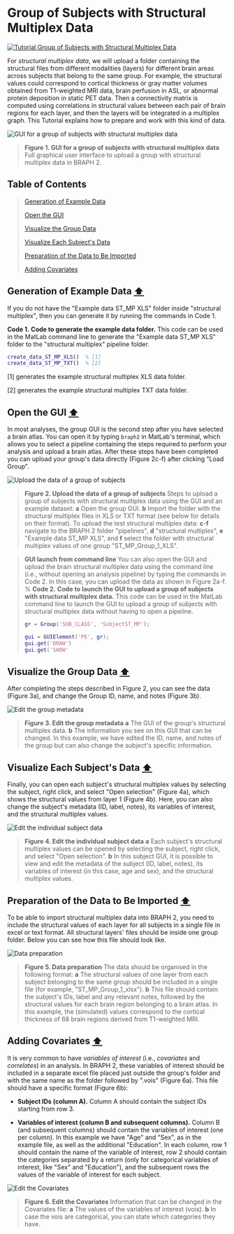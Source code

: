 # Group of Subjects with Structural Multiplex Data

[![Tutorial Group of Subjects with Structural Multiplex Data](https://img.shields.io/badge/PDF-Download-red?style=flat-square&logo=adobe-acrobat-reader)](tut_gr_st_mp.pdf)

For *structural multiplex data*, we will upload a folder containing the structural files from different modalities (layers) for different brain areas across subjects that belong to the same group. For example, the structural values could correspond to cortical thickness or gray matter volumes obtained from T1-weighted MRI data, brain perfusion in ASL, or abnormal protein deposition in static PET data. Then a connectivity matrix is computed using correlations in structural values between each pair of brain regions for each layer, and then the layers will be integrated in a multiplex graph. This Tutorial explains how to prepare and work with this kind of data.


<img src="fig01.jpg" alt="GUI for a group of subjects with structural multiplex data">

> **Figure 1. GUI for a group of subjects with structural multiplex data**
> Full graphical user interface to upload a group with structural multiplex data in BRAPH 2.

## Table of Contents
> [Generation of Example Data](#Generation-of-Example-Data)
>
> [Open the GUI](#Open-the-GUI)
>
> [Visualize the Group Data](#Visualize-the-Group-Data)
>
> [Visualize Each Subject's Data](#Visualize-Each-Subject's-Data)
>
> [Preparation of the Data to Be Imported](#Preparation-of-the-Data-to-Be-Imported)
>
> [Adding Covariates](#Adding-Covariates)
>




<a id="Generation-of-Example-Data"></a>
## Generation of Example Data  [⬆](#Table-of-Contents)

If you do not have the "Example data ST\_MP XLS" folder inside "structural multiplex", then you can generate it by running the commands in Code 1.

**Code 1.** **Code to generate the example data folder.**
		This code can be used in the MatLab command line to generate the "Example data ST\_MP XLS" folder to the "structural multiplex" pipeline folder.
````matlab
create_data_ST_MP_XLS()  % [1]
create_data_ST_MP_TXT()  % [2]
````

[1] generates the example structural multiplex XLS data folder.

[2] generates the example structural multiplex TXT data folder.


<a id="Open-the-GUI"></a>
## Open the GUI  [⬆](#Table-of-Contents)

In most analyses, the group GUI is the second step after you have selected a brain atlas. You can open it by typing `braph2` in MatLab's terminal, which allows you to select a pipeline containing the steps required to perform your analysis and upload a brain atlas. After these steps have been completed you can upload your group's data directly (Figure 2c-f) after clicking "Load Group". 



<img src="fig02.jpg" alt="Upload the data of a group of subjects">

> **Figure 2. Upload the data of a group of subjects**
> Steps to upload a group of subjects with structural multiplex data using the GUI and an example dataset: 
> 	**a** Open the group GUI.
> 	**b** Import the folder with the structural multiplex files in XLS or TXT format (see below for details on their format).
> 	To upload the test structural multiplex data:
> 	**c**-**f** navigate to the BRAPH 2 folder "pipelines", **d** "structural multiplex",  **e** "Example data ST_MP XLS", and **f** select the folder with structural multiplex values of one group "ST_MP_Group_1_XLS".


> **GUI launch from command line**
> You can also open the GUI and upload the brain structural multiplex data using the command line (i.e., without opening an analysis pipeline) by typing the commands in Code 2. In this case, you can upload the data as shown in Figure 2a-f.
> %
> **Code 2.** **Code to launch the GUI to upload a group of subjects with structural multiplex data.**
> 		This code can be used in the MatLab command line to launch the GUI to upload a group of subjects with structural multiplex data without having to open a pipeline.
> ````matlab
> gr = Group('SUB_CLASS', 'SubjectST_MP');
> 
> gui = GUIElement('PE', gr);
> gui.get('DRAW')
> gui.get('SHOW'
> ````

<a id="Visualize-the-Group-Data"></a>
## Visualize the Group Data  [⬆](#Table-of-Contents)

After completing the steps described in Figure 2, you can see the data (Figure 3a), and change the Group ID, name, and notes (Figure 3b). 



<img src="fig03.jpg" alt="Edit the group metadata">

> **Figure 3. Edit the group metadata**
> **a** The GUI of the group's structural multiplex data. 
> 	**b** The information you see on this GUI that can be changed. In this example, we have edited the ID, name, and notes of the group but can also change the subject's specific information.

<a id="Visualize-Each-Subject's-Data"></a>
## Visualize Each Subject's Data  [⬆](#Table-of-Contents)

Finally, you can open each subject's structural multiplex values by selecting the subject, right click, and select "Open selection" (Figure 4a), which shows the structural values from layer 1 (Figure 4b). Here, you can also change the subject's metadata (ID, label, notes), its variables of interest, and the structural multiplex values.



<img src="fig04.jpg" alt="Edit the individual subject data">

> **Figure 4. Edit the individual subject data**
> **a**  Each subject's structural multiplex values can be opened by selecting the subject, right click, and select "Open selection".
> 	**b** In this subject GUI, it is possible to view and edit the metadata of the subject (ID, label, notes), its variables of interest (in this case, age and sex), and the structural multiplex values.


<a id="Preparation-of-the-Data-to-Be-Imported"></a>
## Preparation of the Data to Be Imported  [⬆](#Table-of-Contents)

To be able to import structural multiplex data into BRAPH 2, you need to include the structural values of each layer for all subjects in a single file in excel or text format. All structural layers' files should be inside one group folder. Below you can see how this file should look like.



<img src="fig05.jpg" alt="Data preparation">

> **Figure 5. Data preparation**
> The data should be organised in the following format:
> 	**a** The structural values of one layer from each subject belonging to the same group should be included in a single file (for example, "ST_MP_Group_1_xlsx"). 
> 	**b** This file should contain the subject's IDs, label and any relevant notes, followed by the structural values for each brain region belonging to a brain atlas. In this example, the (simulated) values correspond to the cortical thickness of 68 brain regions derived from T1-weighted MRI.

<a id="Adding-Covariates"></a>
## Adding Covariates  [⬆](#Table-of-Contents)


	
It is very common to have *variables of interest* (i.e., *covariates* and *correlates*) in an analysis. In BRAPH 2, 
these variables of interest should be included in a separate excel file placed just outside the group's folder and with the same name as the folder followed by ".vois" (Figure 6a). This file should have a specific format (Figure 6b):


- **Subject IDs (column A).**
Column A should contain the subject IDs starting from row 3.

- **Variables of interest (column B and subsequent columns).**
Column B (and subsequent columns) should contain the variables of interest (one per column). 
In this example we have "Age" and "Sex", as in the example file, as well as the additional "Education".
In each column, row 1 should contain the name of the variable of interest, row 2 should contain the categories separated by a return (only for categorical variables of interest, like "Sex" and "Education"), and the subsequent rows the values of the variable of interest for each subject.



<img src="fig06.jpg" alt="Edit the Covariates">

> **Figure 6. Edit the Covariates**
> Information that can be changed in the Covariates file: 
> 	**a** The values of the variables of interest (vois).
> 	**b** In case the vois are categorical, you can state which categories they have.
